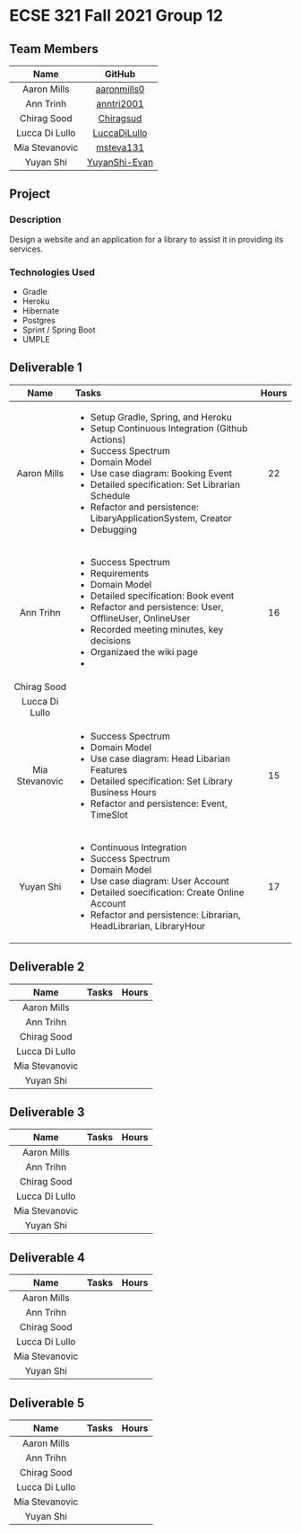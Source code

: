 # ECSE 321 Fall 2021 Group 12

## Team Members
| Name | GitHub |
| :---: | :---: |
| Aaron Mills | [aaronmills0](https://github.com/aaronmills0) |
| Ann Trinh | [anntri2001](https://github.com/anntri2001) |
| Chirag Sood | [Chiragsud](https://github.com/Chiragsud) |
| Lucca Di Lullo | [LuccaDiLullo](https://github.com/LuccaDiLullo) |
| Mia Stevanovic | [msteva131](https://github.com/msteva131) |
| Yuyan Shi | [YuyanShi-Evan](https://github.com/YuyanShi-Evan) |

## Project
### Description
Design a website and an application for a library to assist it in providing its services.

### Technologies Used
* Gradle
* Heroku
* Hibernate
* Postgres
* Sprint / Spring Boot
* UMPLE

## Deliverable 1

| Name | Tasks | Hours | 
| :---: | :--- | :---:|
| Aaron Mills | <ul><li>Setup Gradle, Spring, and Heroku</li><li>Setup Continuous Integration (Github Actions)</li><li>Success Spectrum</li><Requirements></li><li>Domain Model</li><li>Use case diagram: Booking Event</li><li>Detailed specification: Set Librarian Schedule</li><li>Refactor and persistence: LibaryApplicationSystem, Creator</li><li>Debugging</li></ul> | 22 |
| Ann Trihn | <ul><li>Success Spectrum</li><li>Requirements</li><li>Domain Model</li><li>Detailed specification: Book event</li><li>Refactor and persistence: User, OfflineUser, OnlineUser</li><li>Recorded meeting minutes, key decisions</li><li>Organizaed the wiki page</li><li></ul> | 16 |
| Chirag Sood |
| Lucca Di Lullo |
| Mia Stevanovic | <ul><li>Success Spectrum</li><Requirements></li><li>Domain Model</li><li>Use case diagram: Head Libarian Features</li><li>Detailed specification: Set Library Business Hours</li><li>Refactor and persistence: Event, TimeSlot</li></ul> | 15 |
| Yuyan Shi | <ul><li>Continuous Integration</li><li>Success Spectrum</li><li>Domain Model</li><li>Use case diagram: User Account</li><li>Detailed soecification: Create Online Account</li><li>Refactor and persistence: Librarian, HeadLibrarian, LibraryHour</li></ul> | 17 |

## Deliverable 2

| Name | Tasks | Hours | 
| :---: | :--- | :---:|
| Aaron Mills |
| Ann Trihn |
| Chirag Sood |
| Lucca Di Lullo |
| Mia Stevanovic |
| Yuyan Shi |

## Deliverable 3

| Name | Tasks | Hours | 
| :---: | :--- | :---:|
| Aaron Mills |
| Ann Trihn |
| Chirag Sood |
| Lucca Di Lullo |
| Mia Stevanovic |
| Yuyan Shi |

## Deliverable 4

| Name | Tasks | Hours | 
| :---: | :--- | :---:|
| Aaron Mills |
| Ann Trihn |
| Chirag Sood |
| Lucca Di Lullo |
| Mia Stevanovic |
| Yuyan Shi |

## Deliverable 5

| Name | Tasks | Hours | 
| :---: | :--- | :---:|
| Aaron Mills |
| Ann Trihn |
| Chirag Sood |
| Lucca Di Lullo |
| Mia Stevanovic |
| Yuyan Shi |

